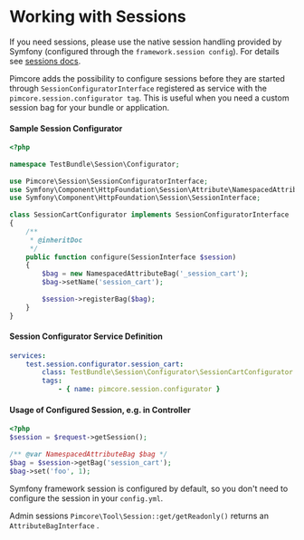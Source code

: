 # Working with Sessions

If you need sessions, please use the native session handling provided by Symfony (configured through the `framework.session config`). 
For details see [sessions docs](https://symfony.com/doc/current/components/http_foundation/sessions.html). 

Pimcore adds the possibility to configure sessions before they are started through `SessionConfiguratorInterface` registered 
as service with the `pimcore.session.configurator tag`. This is useful when you need a custom session bag for your bundle
or application. 

#### Sample Session Configurator
```php
<?php
 
namespace TestBundle\Session\Configurator;
 
use Pimcore\Session\SessionConfiguratorInterface;
use Symfony\Component\HttpFoundation\Session\Attribute\NamespacedAttributeBag;
use Symfony\Component\HttpFoundation\Session\SessionInterface;
 
class SessionCartConfigurator implements SessionConfiguratorInterface
{
    /**
     * @inheritDoc
     */
    public function configure(SessionInterface $session)
    {
        $bag = new NamespacedAttributeBag('_session_cart');
        $bag->setName('session_cart');
 
        $session->registerBag($bag);
    }
}

```

#### Session Configurator Service Definition
```yml 
services:
    test.session.configurator.session_cart:
        class: TestBundle\Session\Configurator\SessionCartConfigurator
        tags:
            - { name: pimcore.session.configurator }
```

#### Usage of Configured Session, e.g. in Controller
```php
<?php
$session = $request->getSession();
 
/** @var NamespacedAttributeBag $bag */
$bag = $session->getBag('session_cart');
$bag->set('foo', 1);
```

Symfony framework session is configured by default, so you don't need to configure the session in your `config.yml`.




Admin sessions `Pimcore\Tool\Session::get/getReadonly()` returns an `AttributeBagInterface` . 
